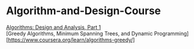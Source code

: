 # Algorithm-and-Design-Course
[Algorithms: Design and Analysis, Part 1](https://www.coursera.org/learn/algorithm-design-analysis/)<br>
[Greedy Algorithms, Minimum Spanning Trees, and Dynamic Programming][https://www.coursera.org/learn/algorithms-greedy/]
